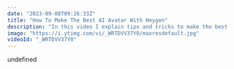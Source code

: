 ```yaml
---
date: "2023-09-08T09:26:33Z"
title: "How To Make The Best AI Avatar With Heygen"
description: "In this video I explain tips and tricks to make the best @heygen_official #AI #avatar possible.\n\nFollow me here:\nWebsite: https://timbenniks.dev\nTwitter: https://twitter.com/timbenniks\nGithub: https://github.com/timbenniks"
image: "https://i.ytimg.com/vi/_WRTDVV37Y0/maxresdefault.jpg"
videoId: "_WRTDVV37Y0"
---
```


undefined